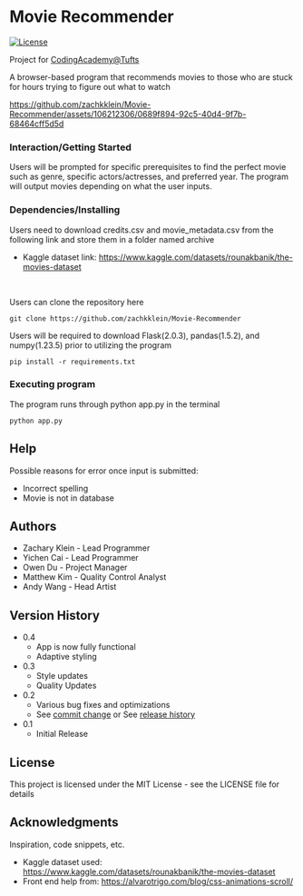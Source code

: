 # Movie Recommender
 [![License](https://img.shields.io/badge/license-MIT-blue)](./LICENSE)

Project for [CodingAcademy@Tufts](https://universitycollege.tufts.edu/high-school/programs/coding-academy)

A browser-based program that recommends movies to those who are stuck for hours trying to figure out what to watch

https://github.com/zachkklein/Movie-Recommender/assets/106212306/0689f894-92c5-40d4-9f7b-68464cff5d5d


### Interaction/Getting Started
Users will be prompted for specific prerequisites to find the perfect movie such as genre, specific actors/actresses, and preferred year. The program will output movies depending on what the user inputs.



### Dependencies/Installing

Users need to download credits.csv and movie_metadata.csv from the following link and store them in a folder named archive
* Kaggle dataset link: https://www.kaggle.com/datasets/rounakbanik/the-movies-dataset

  <p>&nbsp;</p>

Users can clone the repository here
```
git clone https://github.com/zachkklein/Movie-Recommender
```

Users will be required to download Flask(2.0.3), pandas(1.5.2), and numpy(1.23.5) prior to utilizing the program

```
pip install -r requirements.txt
```

### Executing program

The program runs through python app.py in the terminal 
```
python app.py
```




## Help

Possible reasons for error once input is submitted:
* Incorrect spelling
* Movie is not in database




## Authors

* Zachary Klein - Lead Programmer
* Yichen Cai - Lead Programmer
* Owen Du - Project Manager
* Matthew Kim - Quality Control Analyst
* Andy Wang - Head Artist



## Version History
* 0.4
    * App is now fully functional
    * Adaptive styling 
* 0.3
    * Style updates
    * Quality Updates
* 0.2
    * Various bug fixes and optimizations
    * See [commit change]() or See [release history]()
* 0.1
    * Initial Release


## License

This project is licensed under the MIT License - see the LICENSE file for details

## Acknowledgments

Inspiration, code snippets, etc.
* Kaggle dataset used: https://www.kaggle.com/datasets/rounakbanik/the-movies-dataset
* Front end help from: https://alvarotrigo.com/blog/css-animations-scroll/
